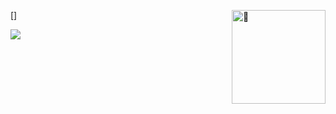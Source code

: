 
[<img align="right" width="150" alt="🦑" src="https://count.getloli.com/get/@:kabuto-mk7?theme=gelbooru">]

[![](https://user-images.githubusercontent.com/22963968/114021347-e3c48b80-9870-11eb-8bc8-998bf39b4d0d.png)](#)
